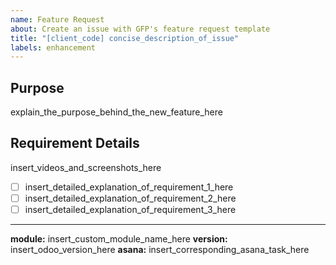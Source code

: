 ```yaml
---
name: Feature Request
about: Create an issue with GFP's feature request template
title: "[client_code] concise_description_of_issue"
labels: enhancement
---
```


## Purpose

explain_the_purpose_behind_the_new_feature_here

## Requirement Details

insert_videos_and_screenshots_here

- [ ] insert_detailed_explanation_of_requirement_1_here
- [ ] insert_detailed_explanation_of_requirement_2_here
- [ ] insert_detailed_explanation_of_requirement_3_here

---

**module:** insert_custom_module_name_here
**version:** insert_odoo_version_here
**asana:** insert_corresponding_asana_task_here
